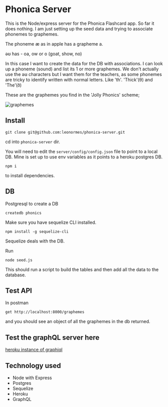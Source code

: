# Phonica Server

This is the Node/express server for the Phonica Flashcard app. So far it does nothing. I am just setting up the seed data and trying to associate phonemes to graphemes. 

The phoneme &#230; as in apple has a grapheme a.

&#601;&#650; has - oa, ow or o (goat, show, no)

In this case I want to create the data for the DB with associations. I can look up a phoneme (sound) and list its 1 or more graphemes. We don't actually use the 	&#601;&#650; characters but I want them for the teachers, as some phonemes are tricky to identify written with normal letters. Like 'th'. 'Thick'(&#952;) and 'The'(&#240;)

These are the graphemes you find in the 'Jolly Phonics' scheme;

![graphemes](http://jollylearning.co.uk/wordpress/images/LetterSounds.gif)
## Install
`git clone git@github.com:leonormes/phonica-server.git`

cd into `phonica-server` dir.

You will need to edit the `server/config/config.json` file to point to a local DB. Mine is set up to use env variables as it points to a heroku postgres DB.

`npm i` 

to install dependencies.

## DB

Postgresql to create a DB

`createdb phonics`

Make sure you have sequelize CLI installed.

`npm install -g sequelize-cli`

Sequelize deals with the DB. 

Run

 `node seed.js`

This should run a script to build the tables and then add all the data to the database.

## Test API

In postman 

`get http://localhost:8000/graphemes`

and you should see an object of all the graphemes in the db returned.

## Test the graphQL server here

[heroku instance of graphiql](https://serene-sands-14266.herokuapp.com/graphql)

## Technology used

- Node with Express
- Postgres
- Sequelize
- Heroku
- GraphQL
